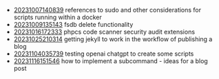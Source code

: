 - [20231007140839](/zet/20231007140839/README.md) references to sudo and other considerations for scripts running within a docker
- [20231009135143](/zet/20231009135143/README.md) fsdb delete functionality
- [20231016172333](/zet/20231016172333/README.md) phpcs code scanner security audit extensions
- [20231025210314](/zet/20231025210314/README.md) getting jekyll to work in the workflow of publishing a blog
- [20231104035739](/zet/20231104035739/README.md) testing openai chatgpt to create some scripts
- [20231116151546](/zet/20231116151546/README.md) how to implement a subcommand - ideas for a blog post

